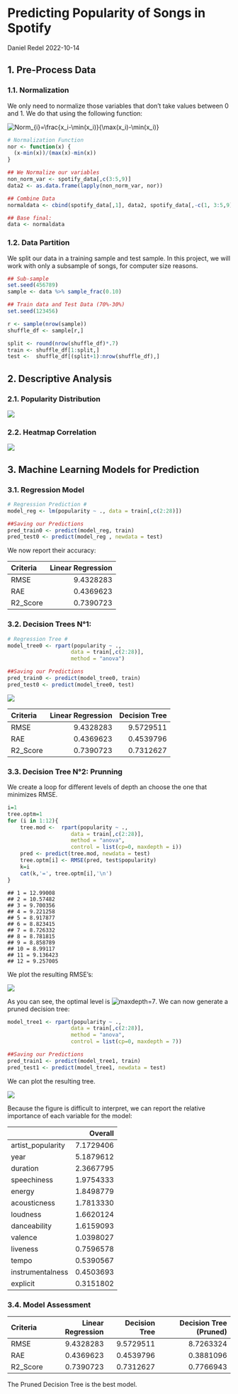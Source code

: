 Predicting Popularity of Songs in Spotify
================
Daniel Redel
2022-10-14

## 1. Pre-Process Data

### 1.1. Normalization

We only need to normalize those variables that don’t take values between
0 and 1. We do that using the following function:

![Norm\_{i}=\frac{x_i-\min(x_i)}{\max(x_i)-\min(x_i)}](https://latex.codecogs.com/png.image?%5Cdpi%7B110%7D&space;%5Cbg_white&space;Norm_%7Bi%7D%3D%5Cfrac%7Bx_i-%5Cmin%28x_i%29%7D%7B%5Cmax%28x_i%29-%5Cmin%28x_i%29%7D "Norm_{i}=\frac{x_i-\min(x_i)}{\max(x_i)-\min(x_i)}")

``` r
# Normalization Function
nor <- function(x) {
  (x-min(x))/(max(x)-min(x))
}
```

``` r
## We Normalize our variables
non_norm_var <- spotify_data[,c(3:5,9)]
data2 <- as.data.frame(lapply(non_norm_var, nor))

## Combine Data
normaldata <- cbind(spotify_data[,1], data2, spotify_data[,-c(1, 3:5,9)])

## Base final:
data <- normaldata
```

### 1.2. Data Partition

We split our data in a training sample and test sample. In this project,
we will work with only a subsample of songs, for computer size reasons.

``` r
## Sub-sample
set.seed(456789)
sample <- data %>% sample_frac(0.10)

## Train data and Test Data (70%-30%)
set.seed(123456)

r <- sample(nrow(sample))
shuffle_df <- sample[r,]

split <- round(nrow(shuffle_df)*.7)
train <- shuffle_df[1:split,]
test <-  shuffle_df[(split+1):nrow(shuffle_df),]
```

## 2. Descriptive Analysis

### 2.1. Popularity Distribution

![](README_files/figure-gfm/popularity%20distribution-1.png)<!-- -->

### 2.2. Heatmap Correlation

![](README_files/figure-gfm/heatmap-1.png)<!-- -->

## 3. Machine Learning Models for Prediction

### 3.1. Regression Model

``` r
# Regression Prediction #
model_reg <- lm(popularity ~ ., data = train[,c(2:28)])

##Saving our Predictions
pred_train0 <- predict(model_reg, train)
pred_test0 <- predict(model_reg , newdata = test)
```

We now report their accuracy:
<table>
<thead>
<tr>
<th style="text-align:left;">
Criteria
</th>
<th style="text-align:right;">
Linear Regression
</th>
</tr>
</thead>
<tbody>
<tr>
<td style="text-align:left;">
RMSE
</td>
<td style="text-align:right;">
9.4328283
</td>
</tr>
<tr>
<td style="text-align:left;">
RAE
</td>
<td style="text-align:right;">
0.4369623
</td>
</tr>
<tr>
<td style="text-align:left;">
R2_Score
</td>
<td style="text-align:right;">
0.7390723
</td>
</tr>
</tbody>
</table>

### 3.2. Decision Trees N°1:

``` r
# Regression Tree #
model_tree0 <- rpart(popularity ~ ., 
                    data = train[,c(2:28)], 
                    method = "anova")

##Saving our Predictions
pred_train0 <- predict(model_tree0, train)
pred_test0 <- predict(model_tree0, test)
```

![](README_files/figure-gfm/tree1%20plot-1.png)<!-- -->

<table>
<thead>
<tr>
<th style="text-align:left;">
Criteria
</th>
<th style="text-align:right;">
Linear Regression
</th>
<th style="text-align:right;">
Decision Tree
</th>
</tr>
</thead>
<tbody>
<tr>
<td style="text-align:left;">
RMSE
</td>
<td style="text-align:right;">
9.4328283
</td>
<td style="text-align:right;">
9.5729511
</td>
</tr>
<tr>
<td style="text-align:left;">
RAE
</td>
<td style="text-align:right;">
0.4369623
</td>
<td style="text-align:right;">
0.4539796
</td>
</tr>
<tr>
<td style="text-align:left;">
R2_Score
</td>
<td style="text-align:right;">
0.7390723
</td>
<td style="text-align:right;">
0.7312627
</td>
</tr>
</tbody>
</table>

### 3.3. Decision Tree N°2: Prunning

We create a loop for different levels of depth an choose the one that
minimizes RMSE.

``` r
i=1                          
tree.optm=1                     
for (i in 1:12){ 
    tree.mod <-  rpart(popularity ~ ., 
                    data = train[,c(2:28)], 
                    method = "anova",
                    control = list(cp=0, maxdepth = i))
    pred <- predict(tree.mod, newdata = test)
    tree.optm[i] <- RMSE(pred, test$popularity)
    k=i  
    cat(k,'=', tree.optm[i],'\n')       
}
```

    ## 1 = 12.99008 
    ## 2 = 10.57482 
    ## 3 = 9.700356 
    ## 4 = 9.221258 
    ## 5 = 8.917877 
    ## 6 = 8.823415 
    ## 7 = 8.726332 
    ## 8 = 8.781815 
    ## 9 = 8.858789 
    ## 10 = 8.99117 
    ## 11 = 9.136423 
    ## 12 = 9.257005

We plot the resulting RMSE’s:

![](README_files/figure-gfm/rmse%20plot-1.png)<!-- -->

As you can see, the optimal level is
![maxdepth=7](https://latex.codecogs.com/png.image?%5Cdpi%7B110%7D&space;%5Cbg_white&space;maxdepth%3D7 "maxdepth=7").
We can now generate a pruned decision tree:

``` r
model_tree1 <- rpart(popularity ~ ., 
                    data = train[,c(2:28)], 
                    method = "anova",
                    control = list(cp=0, maxdepth = 7))

##Saving our Predictions
pred_train1 <- predict(model_tree1, train)
pred_test1 <- predict(model_tree1, newdata = test)
```

We can plot the resulting tree.

![](README_files/figure-gfm/plot%20tree2-1.png)<!-- -->

Because the figure is difficult to interpret, we can report the relative
importance of each variable for the model:

<table>
<thead>
<tr>
<th style="text-align:left;">
</th>
<th style="text-align:right;">
Overall
</th>
</tr>
</thead>
<tbody>
<tr>
<td style="text-align:left;">
artist_popularity
</td>
<td style="text-align:right;">
7.1729406
</td>
</tr>
<tr>
<td style="text-align:left;">
year
</td>
<td style="text-align:right;">
5.1879612
</td>
</tr>
<tr>
<td style="text-align:left;">
duration
</td>
<td style="text-align:right;">
2.3667795
</td>
</tr>
<tr>
<td style="text-align:left;">
speechiness
</td>
<td style="text-align:right;">
1.9754333
</td>
</tr>
<tr>
<td style="text-align:left;">
energy
</td>
<td style="text-align:right;">
1.8498779
</td>
</tr>
<tr>
<td style="text-align:left;">
acousticness
</td>
<td style="text-align:right;">
1.7813330
</td>
</tr>
<tr>
<td style="text-align:left;">
loudness
</td>
<td style="text-align:right;">
1.6620124
</td>
</tr>
<tr>
<td style="text-align:left;">
danceability
</td>
<td style="text-align:right;">
1.6159093
</td>
</tr>
<tr>
<td style="text-align:left;">
valence
</td>
<td style="text-align:right;">
1.0398027
</td>
</tr>
<tr>
<td style="text-align:left;">
liveness
</td>
<td style="text-align:right;">
0.7596578
</td>
</tr>
<tr>
<td style="text-align:left;">
tempo
</td>
<td style="text-align:right;">
0.5390567
</td>
</tr>
<tr>
<td style="text-align:left;">
instrumentalness
</td>
<td style="text-align:right;">
0.4503693
</td>
</tr>
<tr>
<td style="text-align:left;">
explicit
</td>
<td style="text-align:right;">
0.3151802
</td>
</tr>
</tbody>
</table>

### 3.4. Model Assessment

<table>
<thead>
<tr>
<th style="text-align:left;">
Criteria
</th>
<th style="text-align:right;">
Linear Regression
</th>
<th style="text-align:right;">
Decision Tree
</th>
<th style="text-align:right;">
Decision Tree (Pruned)
</th>
</tr>
</thead>
<tbody>
<tr>
<td style="text-align:left;">
RMSE
</td>
<td style="text-align:right;">
9.4328283
</td>
<td style="text-align:right;">
9.5729511
</td>
<td style="text-align:right;">
8.7263324
</td>
</tr>
<tr>
<td style="text-align:left;">
RAE
</td>
<td style="text-align:right;">
0.4369623
</td>
<td style="text-align:right;">
0.4539796
</td>
<td style="text-align:right;">
0.3881096
</td>
</tr>
<tr>
<td style="text-align:left;">
R2_Score
</td>
<td style="text-align:right;">
0.7390723
</td>
<td style="text-align:right;">
0.7312627
</td>
<td style="text-align:right;">
0.7766943
</td>
</tr>
</tbody>
</table>

The Pruned Decision Tree is the best model.
